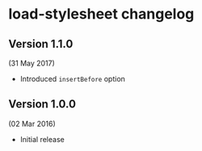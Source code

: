 # load-stylesheet changelog

## Version 1.1.0
(31 May 2017)

- Introduced `insertBefore` option


## Version 1.0.0
(02 Mar 2016)

- Initial release
